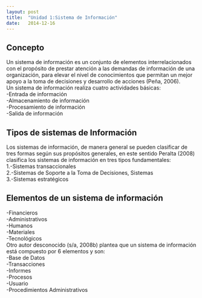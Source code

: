 ```yaml
---
layout: post
title:  "Unidad 1:Sistema de Información"
date:   2014-12-16
---
```

<h2>Concepto</h2>
 <p>Un sistema de información es un conjunto de elementos interrelacionados con el propósito de prestar atención a las demandas de información de una organización, para elevar el nivel de conocimientos que permitan un mejor apoyo a la toma de decisiones y desarrollo de acciones (Peña, 2006).<br>
Un sistema de información realiza cuatro actividades básicas:<br>
-Entrada de información<br>
-Almacenamiento de información<br>
-Procesamiento de información<br>
-Salida de información</p>
<h2>Tipos de sistemas de Información</h2>
<p>Los sistemas de información, de manera general se pueden clasificar de tres formas según sus propósitos generales, en este sentido Peralta (2008) clasifica los sistemas de información en tres tipos fundamentales:<br>
1.-Sistemas transaccionales<br>
2.-Sistemas de Soporte a la Toma de Decisiones, Sistemas<br>
3.-Sistemas estratégicos</p>
<h2>Elementos de un sistema de información</h2>
<p>-Financieros<br>
-Administrativos<br>
-Humanos<br>
-Materiales<br>
-Tecnológicos<br>
Otro autor desconocido (s/a, 2008b) plantea que un sistema de información está compuesto por 6 elementos y son: <br>
-Base de Datos <br>
-Transacciones<br>
-Informes<br>
-Procesos<br>
-Usuario<br>
-Procedimientos Administrativos</p>
